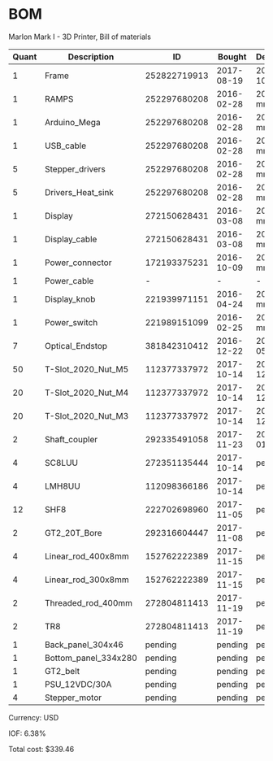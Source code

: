# BOM
Marlon Mark I - 3D Printer, Bill of materials

| Quant | Description          | ID             | Bought     | Delivered  | Unit | Charge | Taxes |   Cost |
|-------|----------------------|----------------|------------|------------|------|--------|-------|--------|
|     1 | Frame                |   252822719913 | 2017-08-19 | 2017-10-11 | each |  99.00 | 69.07 | 168.07 |
|     1 | RAMPS                |   252297680208 | 2016-02-28 | 2016-mm-dd | each |  28.98 |  1.85 |  30.83 |
|     1 | Arduino_Mega         |   252297680208 | 2016-02-28 | 2016-mm-dd | each |   0.00 |  0.00 |   0.00 |
|     1 | USB_cable            |   252297680208 | 2016-02-28 | 2016-mm-dd | each |   0.00 |  0.00 |   0.00 |
|     5 | Stepper_drivers      |   252297680208 | 2016-02-28 | 2016-mm-dd | each |   0.00 |  0.00 |   0.00 |
|     5 | Drivers_Heat_sink    |   252297680208 | 2016-02-28 | 2016-mm-dd | each |   0.00 |  0.00 |   0.00 |
|     1 | Display              |   272150628431 | 2016-03-08 | 2016-mm-dd | each |   9.22 |  0.59 |   9.81 |
|     1 | Display_cable        |   272150628431 | 2016-03-08 | 2016-mm-dd | each |   0.00 |  0.00 |   0.00 |
|     1 | Power_connector      |   172193375231 | 2016-10-09 | 2016-mm-dd | each |   1.99 |  0.13 |   2.12 |
|     1 | Power_cable          | -              | -          | -          | each |   1.99 |  0.13 |   2.12 |
|     1 | Display_knob         |   221939971151 | 2016-04-24 | 2016-mm-dd | each |   1.29 |  0.07 |   1.36 |
|     1 | Power_switch         |   221989151099 | 2016-02-25 | 2016-mm-dd | each |   2.48 |  0.16 |   2.64 |
|     7 | Optical_Endstop      |   381842310412 | 2016-12-22 | 2017-05-18 | each |   5.62 |  0.36 |   5.98 |
|    50 | T-Slot_2020_Nut_M5   |   112377337972 | 2017-10-14 | 2017-12-dd | each |   8.54 |  0.53 |   9.07 |
|    20 | T-Slot_2020_Nut_M4   |   112377337972 | 2017-10-14 | 2017-12-dd | each |   5.22 |  0.32 |   5.54 |
|    20 | T-Slot_2020_Nut_M3   |   112377337972 | 2017-10-14 | 2017-12-dd | each |   5.22 |  0.32 |   5.54 |
|     2 | Shaft_coupler        |   292335491058 | 2017-11-23 | 2018-01-26 | each |   1.25 |  0.08 |   1.33 |
|     4 | SC8LUU               |   272351135444 | 2017-10-14 | pending    | each |  20.50 |  1.31 |  21.81 |
|     4 | LMH8UU               |   112098366186 | 2017-10-14 | pending    | each |   5.58 |  0.36 |   5.94 |
|    12 | SHF8                 |   222702698960 | 2017-11-05 | pending    | each |  17.76 |  1.12 |  18.88 |
|     2 | GT2_20T_Bore         |   292316604447 | 2017-11-08 | pending    | each |   1.00 |  0.05 |   1.05 |
|     4 | Linear_rod_400x8mm   |   152762222389 | 2017-11-15 | pending    | each |  18.88 |  1.19 |  20.07 |
|     4 | Linear_rod_300x8mm   |   152762222389 | 2017-11-15 | pending    | each |  13.58 |  0.87 |  14.45 |
|     2 | Threaded_rod_400mm   |   272804811413 | 2017-11-19 | pending    | each |  12.09 |  0.76 |  12.85 |
|     2 | TR8                  |   272804811413 | 2017-11-19 | pending    | each |   0.00 |  0.00 |   0.00 |
|     1 | Back_panel_304x46    | pending        | pending    | pending    | each |        |       |        |
|     1 | Bottom_panel_334x280 | pending        | pending    | pending    | each |        |       |        |
|     1 | GT2_belt             | pending        | pending    | pending    | each |        |       |        |
|     1 | PSU_12VDC/30A        | pending        | pending    | pending    | each |        |       |        |
|     4 | Stepper_motor        | pending        | pending    | pending    | each |        |       |        |

Currency: USD

IOF: 6.38%

Total cost: $339.46
